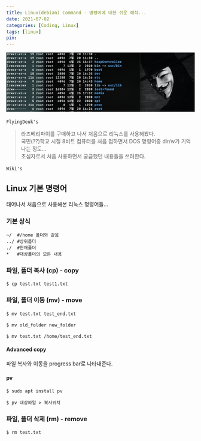 ```yaml
---
title: Linux(debian) Command - 명령어에 대한 쉬운 해석...
date: 2021-07-02
categories: [Coding, Linux]
tags: [linux]
pin:
---
```


![command](/img/coding/linux/command.jpg)

`FlyingDeuk's`
>라즈베리파이를 구매하고 나서 처음으로 리눅스를 사용해봤다.  <br>국민(??)학교 시절 8비트 컴퓨터를 처음 접하면서 DOS 명령어중 dir/w가 기억나는 정도...<br>초심자로서 처음 사용하면서 궁금했던 내용들을 쓰려한다.

`Wiki's`
>

## Linux 기본 명령어
태어나서 처음으로 사용해본 리눅스 명령어들...

### 기본 상식
```
~/  #/home 폴더와 같음
../ #상위폴더
./  #현재폴더
*   #대상폴더의 모든 내용
```

### 파일, 폴더 복사 (cp) - copy
```
$ cp test.txt test1.txt
```

### 파일, 폴더 이동 (mv) - move
```
$ mv test.txt test_end.txt
```

```
$ mv old_folder new_folder
```

```
$ mv test.txt /home/test_end.txt
```

#### Advanced copy
파일 복사와 이동을 progress bar로 나타내준다.

#### pv
```
$ sudo apt install pv
```

```
$ pv 대상파일 > 복사위치
```

### 파일, 폴더 삭제 (rm) - remove
```
$ rm test.txt
```
